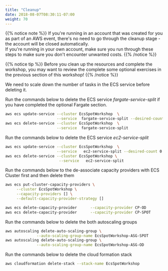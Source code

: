 ```yaml
---
title: "Cleanup"
date: 2018-08-07T08:30:11-07:00
weight: 70
---
```


{{% notice note %}}
If you're running in an account that was created for you as part of an AWS event, there's no need to go through the cleanup stage - the account will be closed automatically.\
If you're running in your own account, make sure you run through these steps to make sure you don't encounter unwanted costs.
{{% /notice %}}

{{% notice tip %}}
Before you clean up the resources and complete the workshop, you may want to review the complete some optional exercises in the previous section of this workshop!
{{% /notice %}}

We need to scale down the number of tasks in the ECS service before deleting it.

Run the commands below to delete the ECS service *fargate-service-split* if you have completed the optional Fargate section.

```bash
aws ecs update-service --cluster EcsSpotWorkshop  \
                       --service  fargate-service-split --desired-count 0
aws ecs delete-service --cluster EcsSpotWorkshop  \
                       --service  fargate-service-split  
```


Run the commands below to delete the ECS service *ec2-service-split*

```bash
aws ecs update-service --cluster EcsSpotWorkshop  \
                       --service   ec2-service-split --desired-count 0
aws ecs delete-service --cluster EcsSpotWorkshop \
                        --service   ec2-service-split   
```

Run the commands below to the de-associate capacity providers with ECS Cluster first and then delete them

```bash
aws ecs put-cluster-capacity-providers \
     --cluster EcsSpotWorkshop \
     --capacity-providers [] \
     --default-capacity-provider-strategy []

aws ecs delete-capacity-provider      --capacity-provider CP-OD
aws ecs delete-capacity-provider      --capacity-provider CP-SPOT 
```

Run the commands below to delete the both autoscaling groups

```bash
aws autoscaling delete-auto-scaling-group \
              --auto-scaling-group-name EcsSpotWorkshop-ASG-SPOT
aws autoscaling delete-auto-scaling-group \
              --auto-scaling-group-name EcsSpotWorkshop-ASG-OD  
```

Run the commands below to delete the cloud formation stack

```bash
aws cloudformation delete-stack --stack-name EcsSpotWorkshop  
```
